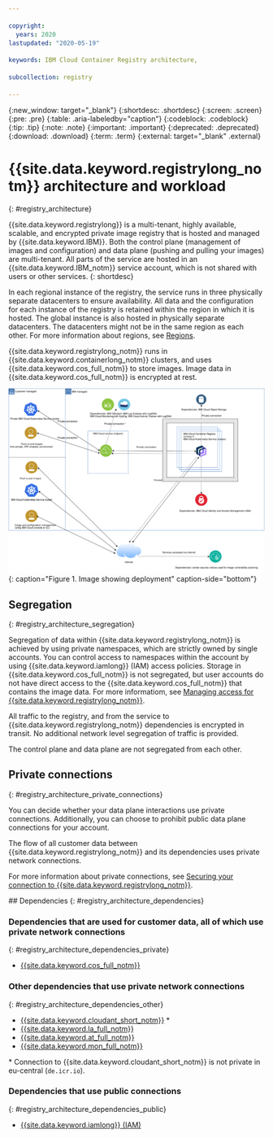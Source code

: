 ```yaml
---

copyright:
  years: 2020
lastupdated: "2020-05-19"

keywords: IBM Cloud Container Registry architecture,

subcollection: registry

---
```


{:new_window: target="_blank"}
{:shortdesc: .shortdesc}
{:screen: .screen}
{:pre: .pre}
{:table: .aria-labeledby="caption"}
{:codeblock: .codeblock}
{:tip: .tip}
{:note: .note}
{:important: .important}
{:deprecated: .deprecated}
{:download: .download}
{:term: .term}
{:external: target="_blank" .external}

# {{site.data.keyword.registrylong_notm}} architecture and workload
{: #registry_architecture}

{{site.data.keyword.registrylong}} is a multi-tenant, highly available, scalable, and encrypted private image registry that is hosted and managed by {{site.data.keyword.IBM}}. Both the control plane (management of images and configuration) and data plane (pushing and pulling your images) are multi-tenant. All parts of the service are hosted in an {{site.data.keyword.IBM_notm}} service account, which is not shared with users or other services.
{: shortdesc}

In each regional instance of the registry, the service runs in three physically separate datacenters to ensure availability. All data and the configuration for each instance of the registry is retained within the region in which it is hosted. The global instance is also hosted in physically separate datacenters. The datacenters might not be in the same region as each other. For more information about regions, see [Regions](/docs/Registry?topic=registry-registry_overview#registry_regions).

{{site.data.keyword.registrylong_notm}} runs in {{site.data.keyword.containerlong_notm}} clusters, and uses {{site.data.keyword.cos_full_notm}} to store images. Image data in {{site.data.keyword.cos_full_notm}} is encrypted at rest.

![Image showing deployment.](images/container-registry_deployment_model.svg "Image showing deployment in your account, MZRs, public ingress, private ingress, customer data flows, and dependencies (public/private)."){: caption="Figure 1. Image showing deployment" caption-side="bottom"}

## Segregation
{: #registry_architecture_segregation}

Segregation of data within {{site.data.keyword.registrylong_notm}} is achieved by using private namespaces, which are strictly owned by single accounts. You can control access to namespaces within the account by using {{site.data.keyword.iamlong}} (IAM) access policies. Storage in {{site.data.keyword.cos_full_notm}} is not segregated, but user accounts do not have direct access to the {{site.data.keyword.cos_full_notm}} that contains the image data. For more informatiom, see [Managing access for {{site.data.keyword.registrylong_notm}}](/docs/Registry?topic=registry-iam).

All traffic to the registry, and from the service to {{site.data.keyword.registrylong_notm}} dependencies is encrypted in transit. No additional network level segregation of traffic is provided.

The control plane and data plane are not segregated from each other.

## Private connections
{: #registry_architecture_private_connections}

You can decide whether your data plane interactions use private connections. Additionally, you can choose to prohibit public data plane connections for your account.

The flow of all customer data between {{site.data.keyword.registrylong_notm}} and its dependencies uses private network connections.

For more information about private connections, see [Securing your connection to {{site.data.keyword.registrylong_notm}}](/docs/Registry?topic=registry-registry_private).

## Dependencies
{: #registry_architecture_dependencies}

### Dependencies that are used for customer data, all of which use private network connections
{: #registry_architecture_dependencies_private}

- [{{site.data.keyword.cos_full_notm}}](/docs/cloud-object-storage?topic=cloud-object-storage-getting-started)

### Other dependencies that use private network connections
{: #registry_architecture_dependencies_other}

- [{{site.data.keyword.cloudant_short_notm}}](/docs/Cloudant?topic=cloudant-getting-started-with-cloudant) \*
- [{{site.data.keyword.la_full_notm}}](/docs/Log-Analysis-with-LogDNA?topic=LogDNA-getting-started)
- [{{site.data.keyword.at_full_notm}}](/docs/Activity-Tracker-with-LogDNA?topic=logdnaat-getting-started)
- [{{site.data.keyword.mon_full_notm}}](/docs/Monitoring-with-Sysdig?topic=Sysdig-getting-started)

\* Connection to {{site.data.keyword.cloudant_short_notm}} is not private in eu-central (`de.icr.io`).

### Dependencies that use public connections
{: #registry_architecture_dependencies_public}

- [{{site.data.keyword.iamlong}} (IAM)](/docs/iam?topic=iam-getstarted)
